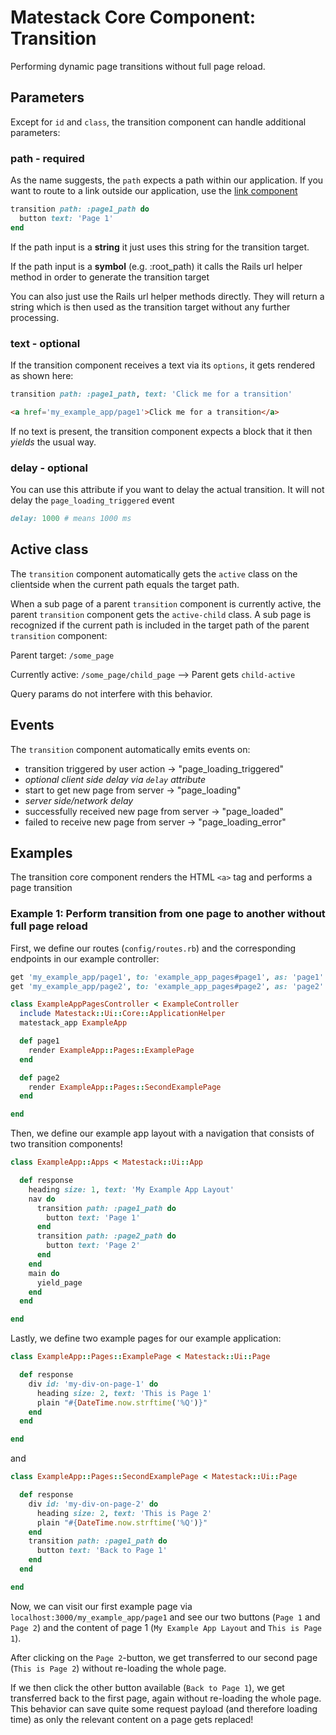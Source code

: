 # Matestack Core Component: Transition

Performing dynamic page transitions without full page reload.

## Parameters

Except for `id` and `class`, the transition component can handle additional parameters:

### path - required

As the name suggests, the `path` expects a path within our application.
If you want to route to a link outside our application, use the [link component](/docs/api/components/link.md)

```ruby
transition path: :page1_path do
  button text: 'Page 1'
end
```

If the path input is a **string** it just uses this string for the transition target.

If the path input is a **symbol** (e.g. :root_path) it calls the Rails url helper method
in order to generate the transition target

You can also just use the Rails url helper methods directly. They will return a
string which is then used as the transition target without any further processing.


### text - optional

If the transition component receives a text via its `options`, it gets rendered as shown here:

```ruby
transition path: :page1_path, text: 'Click me for a transition'
```

```HTML
<a href='my_example_app/page1'>Click me for a transition</a>
```

If no text is present, the transition component expects a block that it then *yields* the usual way.

### delay - optional

You can use this attribute if you want to delay the actual transition. It will not delay the `page_loading_triggered` event

```ruby
delay: 1000 # means 1000 ms
```

## Active class

The `transition` component automatically gets the `active` class on the clientside when the current path equals the target path.

When a sub page of a parent `transition` component is currently active, the parent `transition` component gets the `active-child` class. A sub page is recognized if the current path is included in the target path of the parent `transition` component:

Parent target: `/some_page`

Currently active: `/some_page/child_page` --> Parent gets `child-active`

Query params do not interfere with this behavior.

## Events

The `transition` component automatically emits events on:

* transition triggered by user action -> "page_loading_triggered"
* *optional client side delay via `delay` attribute*
* start to get new page from server -> "page_loading"
* *server side/network delay*
* successfully received new page from server -> "page_loaded"
* failed to receive new page from server -> "page_loading_error"

## Examples

The transition core component renders the HTML `<a>` tag and performs a page transition

### Example 1: Perform transition from one page to another without full page reload

First, we define our routes (`config/routes.rb`) and the corresponding endpoints in our example controller:

```ruby
get 'my_example_app/page1', to: 'example_app_pages#page1', as: 'page1'
get 'my_example_app/page2', to: 'example_app_pages#page2', as: 'page2'
```

```ruby
class ExampleAppPagesController < ExampleController
  include Matestack::Ui::Core::ApplicationHelper
  matestack_app ExampleApp

  def page1
    render ExampleApp::Pages::ExamplePage
  end

  def page2
    render ExampleApp::Pages::SecondExamplePage
  end

end
```

Then, we define our example app layout with a navigation that consists of two transition components!

```ruby
class ExampleApp::Apps < Matestack::Ui::App

  def response
    heading size: 1, text: 'My Example App Layout'
    nav do
      transition path: :page1_path do
        button text: 'Page 1'
      end
      transition path: :page2_path do
        button text: 'Page 2'
      end
    end
    main do
      yield_page
    end
  end

end
```

Lastly, we define two example pages for our example application:

```ruby
class ExampleApp::Pages::ExamplePage < Matestack::Ui::Page

  def response
    div id: 'my-div-on-page-1' do
      heading size: 2, text: 'This is Page 1'
      plain "#{DateTime.now.strftime('%Q')}"
    end
  end

end
```

and

```ruby
class ExampleApp::Pages::SecondExamplePage < Matestack::Ui::Page

  def response
    div id: 'my-div-on-page-2' do
      heading size: 2, text: 'This is Page 2'
      plain "#{DateTime.now.strftime('%Q')}"
    end
    transition path: :page1_path do
      button text: 'Back to Page 1'
    end
  end

end
```

Now, we can visit our first example page via `localhost:3000/my_example_app/page1` and see our two buttons (`Page 1` and `Page 2`) and the content of page 1 (`My Example App Layout` and `This is Page 1`).

After clicking on the `Page 2`-button, we get transferred to our second page (`This is Page 2`) without re-loading the whole page.

If we then click the other button available (`Back to Page 1`), we get transferred back to the first page, again without re-loading the whole page. This behavior can save quite some request payload (and therefore loading time) as only the relevant content on a page gets replaced!
